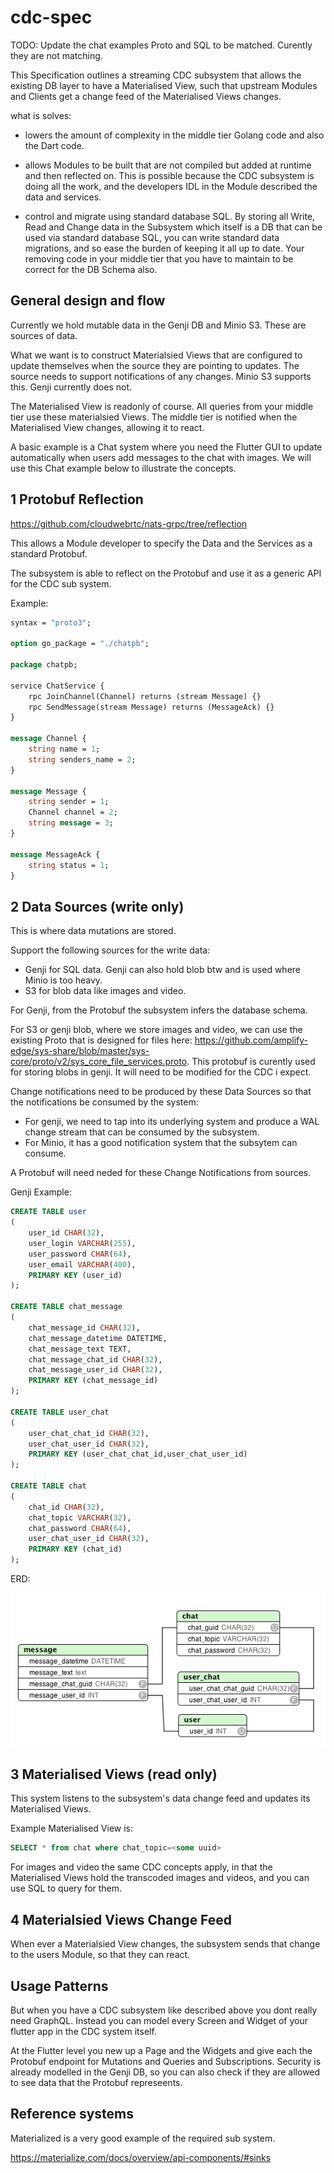 # cdc-spec

TODO: Update the chat examples Proto and SQL to be matched. Curently they are not matching.

This Specification outlines a streaming CDC subsystem that allows the existing DB layer to have a Materialised View, such that upstream Modules and Clients get a change feed of the Materialised Views changes.

what is solves:

- lowers the amount of complexity in the middle tier Golang code and also the Dart code.

- allows Modules to be built that are not compiled but added at runtime and then reflected on. This is possible because the CDC subsystem is doing all the work, and the developers IDL in the Module described the data and services.

- control and migrate using standard database SQL. By storing all Write, Read and Change data in the Subsystem which itself is a DB that can be used via standard database SQL, you can write standard data migrations, and so ease the burden of keeping it all up to date. Your removing code in your middle tier that you have to maintain to be correct for the DB Schema also.

## General design and flow

Currently we hold mutable data in the Genji DB and Minio S3. These are sources of data.

What we want is to construct Materialsied Views that are configured to update themselves when the source they are pointing to updates.
The source needs to support notifications of any changes. Minio S3 supports this. Genji currently does not.

The Materialised View is readonly of course.
All queries from your middle tier use these materialsied Views.
The middle tier is notified when the Materialised View changes, allowing it to react.

A basic example is a Chat system where you need the Flutter GUI to update automatically when users add messages to the chat with images. We will use this Chat example below to illustrate the concepts.

## 1 Protobuf Reflection

https://github.com/cloudwebrtc/nats-grpc/tree/reflection

This allows a Module developer to specify the Data and the Services as a standard Protobuf.

The subsystem is able to reflect on the Protobuf and use it as a generic API for the CDC sub system.

Example:

```protobuf
syntax = "proto3";

option go_package = "./chatpb";

package chatpb;

service ChatService {
    rpc JoinChannel(Channel) returns (stream Message) {}
    rpc SendMessage(stream Message) returns (MessageAck) {}
}

message Channel {
    string name = 1;
    string senders_name = 2;
}

message Message {
    string sender = 1;
    Channel channel = 2;
    string message = 3;
}

message MessageAck {
    string status = 1;
}
```

## 2 Data Sources (write only)

This is where data mutations are stored.

Support the following sources for the write data:

- Genji for SQL data. Genji can also hold blob btw and is used where Minio is too heavy.
- S3 for blob data like images and video.

For Genji, from the Protobuf the subsystem infers the database schema.

For S3 or genji blob, where we store images and video, we can use the existing Proto that is designed for files here: https://github.com/amplify-edge/sys-share/blob/master/sys-core/proto/v2/sys_core_file_services.proto. This protobuf is curently used for storing blobs in genji. It will need to be modified for the CDC i expect.

Change notifications need to be produced by these Data Sources so that the notifications be consumed by the system:

- For genji, we need to tap into its underlying system and produce a WAL change stream that can be consumed by the subsystem.
- For Minio, it has a good notification system that the subsytem can consume.

A Protobuf will need neded for these Change Notifications from sources.


Genji Example:

```sql
CREATE TABLE user
(
    user_id CHAR(32),
    user_login VARCHAR(255),
    user_password CHAR(64),
    user_email VARCHAR(400),
    PRIMARY KEY (user_id)
);

CREATE TABLE chat_message
(
    chat_message_id CHAR(32),
    chat_message_datetime DATETIME,
    chat_message_text TEXT,
    chat_message_chat_id CHAR(32),
    chat_message_user_id CHAR(32),
    PRIMARY KEY (chat_message_id)
);

CREATE TABLE user_chat
(
    user_chat_chat_id CHAR(32),
    user_chat_user_id CHAR(32),
    PRIMARY KEY (user_chat_chat_id,user_chat_user_id)
);

CREATE TABLE chat
(
    chat_id CHAR(32),
    chat_topic VARCHAR(32),
    chat_password CHAR(64),
    user_chat_user_id CHAR(32),
    PRIMARY KEY (chat_id)
);
```

ERD:

![alt text](https://github.com/amplify-edge/cdc-spec/blob/master/chat_erd.png?raw=true)

## 3 Materialised Views (read only)

This system listens to the subsystem's data change feed and updates its Materialised Views.

Example Materialised View is:

```sql
SELECT * from chat where chat_topic=<some uuid> 
```

For images and video the same CDC concepts apply, in that the Materialised Views hold the transcoded images and videos, and you can use SQL to query for them.

## 4 Materialsied Views Change Feed

When ever a Materialsied View changes, the subsystem sends that change to the users Module, so that they can react.

## Usage Patterns

But when you have a CDC subsystem like described above you dont really need GraphQL. Instead you can model every Screen and Widget of your flutter app in the CDC system itself.

At the Flutter level you new up a Page and the Widgets and give each the Protobuf endpoint for Mutations and Queries and Subscriptions.
Security is already modelled in the Genji DB, so you can also check if they are allowed to see data that the Protobuf represeents.


## Reference systems

Materialized is a very good example of the required sub system.

https://materialize.com/docs/overview/api-components/#sinks
